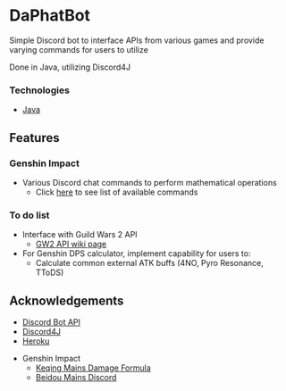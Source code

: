# DaPhatBot

Simple Discord bot to interface APIs from various games and provide varying commands for users to utilize

Done in Java, utilizing Discord4J

<!-- Technologies -->
### Technologies
* [Java](https://www.oracle.com/java/technologies/javase-documentation.html)

<!-- Features -->
## Features
### Genshin Impact
* Various Discord chat commands to perform mathematical operations
  * Click [here](https://github.com/Wrthlor/DaPhatBot/blob/master/src/main/java/com/github/wrthlor/daphatbot/genshin/README.md) to see list of available commands 

<!-- To do list -->
### To do list 
* Interface with Guild Wars 2 API
  * [GW2 API wiki page](https://wiki.guildwars2.com/wiki/API:Main)
* For Genshin DPS calculator, implement capability for users to:
  * Calculate common external ATK buffs (4NO, Pyro Resonance, TToDS)

<!-- Acknowledgements -->
## Acknowledgements 
* [Discord Bot API](https://discord.com/developers/docs/intro)
* [Discord4J](https://github.com/Discord4J/Discord4J)
* [Heroku](https://www.heroku.com/home)
<!-- Game specific -->
* Genshin Impact
  * [Keqing Mains Damage Formula](https://library.keqingmains.com/mechanics/combat/damage-formula)
  * [Beidou Mains Discord](https://discord.gg/thecrux)